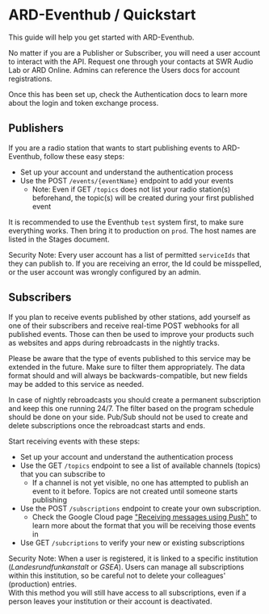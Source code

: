# ARD-Eventhub / Quickstart

This guide will help you get started with ARD-Eventhub.  

No matter if you are a Publisher or Subscriber, you will need a user account to interact with the API. Request one through your contacts at SWR Audio Lab or ARD Online. Admins can reference the Users docs for account registrations.  

Once this has been set up, check the Authentication docs to learn more about the login and token exchange process.

## Publishers

If you are a radio station that wants to start publishing events to ARD-Eventhub, follow these easy steps:  

- Set up your account and understand the authentication process
- Use the POST `/events/{eventName}` endpoint to add your events
  - Note: Even if GET `/topics` does not list your radio station(s) beforehand, the topic(s) will be created during your first published event

It is recommended to use the Eventhub `test` system first, to make sure everything works. Then bring it to production on `prod`. The host names are listed in the Stages document.

Security Note: Every user account has a list of permitted `serviceIds` that they can publish to. If you are receiving an error, the Id could be misspelled, or the user account was wrongly configured by an admin.  

## Subscribers

If you plan to receive events published by other stations, add yourself as one of their subscribers and receive real-time POST webhooks for all published events. Those can then be used to improve your products such as websites and apps during rebroadcasts in the nightly tracks.  

Please be aware that the type of events published to this service may be extended in the future. Make sure to filter them appropriately. The data format should and will always be backwards-compatible, but new fields may be added to this service as needed.  

In case of nightly rebroadcasts you should create a permanent subscription and keep this one running 24/7. The filter based on the program schedule should be done on your side. Pub/Sub should not be used to create and delete subscriptions once the rebroadcast starts and ends.  

Start receiving events with these steps:  

- Set up your account and understand the authentication process
- Use the GET `/topics` endpoint to see a list of available channels (topics) that you can subscribe to
  - If a channel is not yet visible, no one has attempted to publish an event to it before. Topics are not created until someone starts publishing
- Use the POST `/subscriptions` endpoint to create your own subscription.
  - Check the Google Cloud page ["Receiving messages using Push"](https://cloud.google.com/pubsub/docs/push#receiving_messages) to learn more about the format that you will be receiving those events in
- Use GET `/subcriptions` to verify your new or existing subscriptions

Security Note: When a user is registered, it is linked to a specific institution (_Landesrundfunkanstalt_ or _GSEA_). Users can manage all subscriptions within this institution, so be careful not to delete your colleagues' (production) entries.  
With this method you will still have access to all subscriptions, even if a person leaves your institution or their account is deactivated.  

